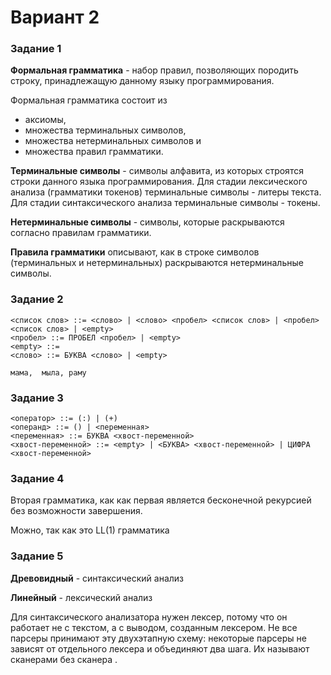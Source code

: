 # Вариант 2

### Задание 1
**Формальная грамматика** - набор правил, позволяющих породить строку, принадлежащую данному языку программирования.

Формальная грамматика состоит из
* аксиомы,
* множества терминальных символов,
* множества нетерминальных символов и
* множества правил грамматики.

**Терминальные символы** - символы алфавита, из которых строятся строки данного языка программирования. 
Для стадии лексического анализа (грамматики токенов) терминальные символы - литеры текста. Для стадии синтаксического анализа терминальные символы - токены.

**Нетерминальные символы** - символы, которые раскрываются согласно правилам грамматики.

**Правила грамматики** описывают, как в строке символов (терминальных и нетерминальных) раскрываются нетерминальные символы.

### Задание 2
```nohighlight
<список слов> ::= <слово> | <слово> <пробел> <список слов> | <пробел> <список слов> | <empty>
<пробел> ::= ПРОБЕЛ <пробел> | <empty>
<empty> ::= 
<слово> ::= БУКВА <слово> | <empty>

мама,  мыла, раму
```
### Задание 3
```<выражение> ::= <операнд> <оператор> <операнд> | (<выражение>) <оператор> (<выражение>)
<оператор> ::= (:) | (+)
<операнд> ::= () | <переменная>
<переменная> ::= БУКВА <хвост-переменной>
<хвост-переменной> ::= <empty> | <БУКВА> <хвост-переменной> | ЦИФРА <хвост-переменной>
```

### Задание 4
Вторая грамматика, как как первая является бесконечной рекурсией без возможности завершения.

Можно, так как это LL(1) грамматика

### Задание 5

**Древовидный** - синтаксический анализ

**Линейный** - лексический анализ

Для синтаксического анализатора нужен лексер, потому что он работает не с текстом, а с выводом, созданным лексером.
Не все парсеры принимают эту двухэтапную схему: некоторые парсеры не зависят от отдельного лексера и объединяют два шага. Их называют сканерами без сканера .
